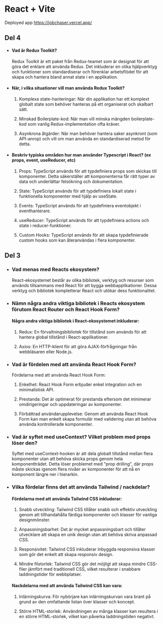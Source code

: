 # React + Vite

Deployed app https://jobchaser.vercel.app/ 

## Del 4

-  #### Vad är Redux Toolkit? 

    Redux Toolkit är ett paket från Redux-teamet som är designat för att göra det enklare att använda Redux. Det inkluderar en olika hjälpverktyg och funktioner som standardiserar och förenklar arbetsflödet för att skapa och hantera bland annat state i en applikation. 

- #### När, i vilka situationer vill man använda Redux Toolkit?

    1. Komplexa state-hanteringar: När din applikation har ett komplext globalt state som behöver hanteras på ett organiserat och skalbart sätt.

    2. Minskad Boilerplate-kod: När man vill minska mängden boilerplate-kod som vanlig Redux-implementation ofta kräver.

    3. Asynkrona åtgärder: När man behöver hantera saker asynkront (som API-anrop) och vill om man använda en standardiserad metod för detta.

 - #### Beskriv typiska områden hur man använder Typescript i React? (ex props, event, useReducer, etc)

    1. Props: TypeScript används för att typdefiniera props som skickas till komponenter. Detta säkerställer 
    att komponenterna får rätt typer av   data  och underlättar felsökning och dokumentation.

    2. State: TypeScript används för att typdefiniera lokalt state i funktionella komponenter med hjälp av useState.

    3. Events: TypeScript används för att typdefiniera eventobjekt i eventhanterare.

    4. useReducer: TypeScript används för att typdefiniera actions och state i reducer-funktioner.

    5. Custom Hooks: TypeScript används för att skapa typdefinierade custom hooks som kan återanvändas i flera komponenter.



## Del 3

- ### Vad menas med Reacts ekosystem? 

    React-ekosystemet består av olika bibliotek, verktyg och resurser som används tillsammans med React för att bygga webbapplikationer. Dessa verktyg och bibliotek kompletterar React och utökar dess funktionalitet.

- ### Nämn några andra viktiga bibliotek i Reacts ekosystem förutom React Router och React Hook Form?

    #### Några andra viktiga bibliotek i React-ekosystemet inkluderar:

    1. Redux: En förvaltningsbibliotek för tillstånd som används för att hantera global tillstånd i React-applikationer.

    2. Axios: En HTTP-klient för att göra AJAX-förfrågningar från webbläsaren eller Node.js.

- ### Vad är fördelen med att använda React Hook Form?
    
    Fördelarna med att använda React Hook Form:

    1. Enkelhet: React Hook Form erbjuder enkel integration och en minimalistisk API.

    2. Prestanda: Det är optimerat för prestanda eftersom det minimerar omdirigeringar och uppdateringar av komponenter.

    3. Förbättrad användarupplevelse: Genom att använda React Hook Form kan man enkelt skapa formulär med validering utan att behöva använda kontrollerade komponenter.

- ### Vad är syftet med useContext? Vilket problem med  props löser den?

    Syftet med useContext-hooken är att dela globalt tillstånd mellan flera komponenter utan att behöva skicka props genom hela komponentträdet. Detta löser problemet med "prop drilling", där props måste skickas igenom flera nivåer av komponenter för att nå en komponent längre ner i hierarkin.

- ### Vilka fördelar finns det att använda Tailwind / nackdelar?

    #### Fördelarna med att använda Tailwind CSS inkluderar:

    1. Snabb utveckling: Tailwind CSS tillåter snabb och effektiv utveckling genom att tillhandahålla färdiga komponenter och klasser för vanliga designmönster.

    2. Anpassningsbarhet: Det är mycket anpassningsbart och tillåter utvecklare att skapa en unik design utan att behöva skriva anpassad CSS.

    3. Responsivitet: Tailwind CSS inkluderar inbyggda responsiva klasser som gör det enkelt att skapa responsiv design.

    4. Mindre filstorlek: Tailwind CSS gör det möjligt att skapa mindre CSS-filer jämfört med traditionell CSS, vilket resulterar i snabbare laddningstider för webbplatser.

    #### Nackdelarna med att använda Tailwind CSS kan vara:

    1. Inlärningskurva: För nybörjare kan inlärningskurvan vara brant på grund av den omfattande listan över klasser och koncept.

    2. Större HTML-storlek: Användningen av många klasser kan resultera i en större HTML-storlek, vilket kan påverka laddningstiden negativt.



